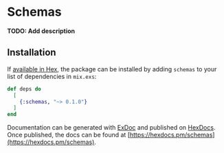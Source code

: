 # Schemas

**TODO: Add description**

## Installation

If [available in Hex](https://hex.pm/docs/publish), the package can be installed
by adding `schemas` to your list of dependencies in `mix.exs`:

```elixir
def deps do
  [
    {:schemas, "~> 0.1.0"}
  ]
end
```

Documentation can be generated with [ExDoc](https://github.com/elixir-lang/ex_doc)
and published on [HexDocs](https://hexdocs.pm). Once published, the docs can
be found at [https://hexdocs.pm/schemas](https://hexdocs.pm/schemas).

